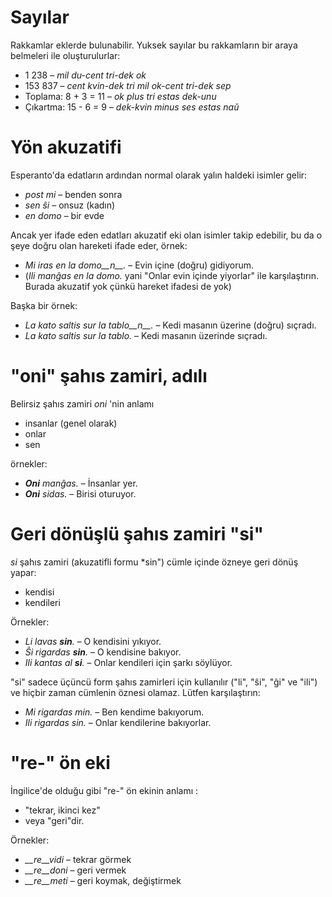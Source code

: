 # Sayılar

Rakkamlar eklerde bulunabilir. Yuksek sayılar bu rakkamların bir araya belmeleri ile oluşturulurlar:

- 1 238                     – *mil du-cent tri-dek ok*
- 153 837                   – *cent kvin-dek tri mil ok-cent tri-dek sep*
- Toplama:       8 + 3 = 11 – *ok plus tri estas dek-unu*
- Çıkartma:      15 - 6 = 9 – *dek-kvin minus ses estas naŭ*

# Yön akuzatifi

Esperanto'da edatların ardından normal olarak yalın haldeki isimler gelir:

- *post mi* – benden sonra
- *sen ŝi* – onsuz (kadın)
- *en domo* – bir evde

Ancak yer ifade eden edatları akuzatif eki olan isimler takip edebilir, bu da o şeye doğru olan hareketi ifade eder, örnek:

- *Mi iras en la domo__n__.* – Evin içine (doğru) gidiyorum.
- (*Ili manĝas en la domo.* yani "Onlar evin içinde yiyorlar" ile karşılaştırın. Burada akuzatif yok çünkü hareket ifadesi de yok)

Başka bir örnek:

- *La kato saltis sur la tablo__n__.* – Kedi masanın üzerine (doğru) sıçradı.
- *La kato saltis sur la tablo.* – Kedi masanın üzerinde sıçradı.

# "oni" şahıs zamiri, adılı

Belirsiz şahıs zamiri *oni* 'nin anlamı 

- insanlar (genel olarak)
- onlar
- sen

örnekler:

- *__Oni__ manĝas.* – İnsanlar yer.
- *__Oni__ sidas.* – Birisi oturuyor.
 

# Geri dönüşlü şahıs zamiri "si"

*si* şahıs zamiri (akuzatifli formu *sin") cümle içinde özneye geri dönüş yapar:

- kendisi
- kendileri

Örnekler:

- *Li lavas __sin__.* – O kendisini yıkıyor.
- *Ŝi rigardas __sin__.* – O kendisine bakıyor.
- *Ili kantas al __si__.* – Onlar kendileri için şarkı söylüyor.
 
"si" sadece üçüncü form şahıs zamirleri için kullanılır ("li", "ŝi", "ĝi" ve "ili") ve hiçbir zaman cümlenin öznesi olamaz. Lütfen karşılaştırın:

- *Mi rigardas min.* – Ben kendime bakıyorum.
- *Ili rigardas sin.* – Onlar kendilerine bakıyorlar.

# "re-" ön eki

İngilice'de olduğu gibi "re-" ön ekinin anlamı :

- "tekrar, ikinci kez"
- veya "geri"dir.

Örnekler:

- *__re__vidi* – tekrar görmek
- *__re__doni* – geri vermek 
- *__re__meti* – geri koymak, değiştirmek

 
